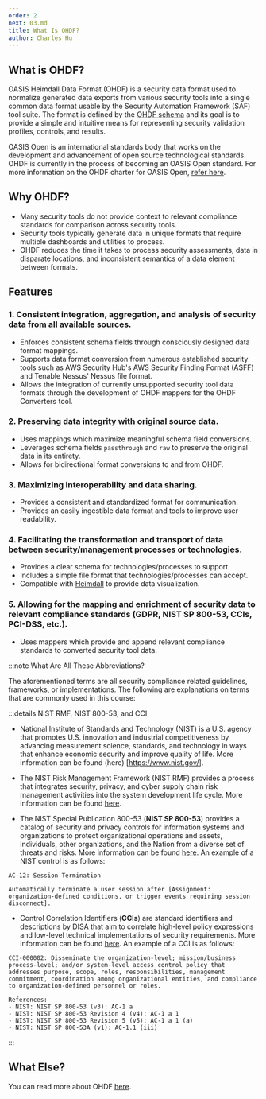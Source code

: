 ```yaml
---
order: 2
next: 03.md
title: What Is OHDF?
author: Charles Hu
---
```


## What is OHDF?

OASIS Heimdall Data Format (OHDF) is a security data format used to normalize generated data exports from various security tools into a single common data format usable by the Security Automation Framework (SAF) tool suite. The format is defined by the [OHDF schema](https://saf.mitre.org/framework/normalize/ohdf-schema) and its goal is to provide a simple and intuitive means for representing security validation profiles, controls, and results.

OASIS Open is an international standards body that works on the development and advancement of open source technological standards. OHDF is currently in the process of becoming an OASIS Open standard. For more information on the OHDF charter for OASIS Open, [refer here](https://groups.oasis-open.org/communities/tc-community-home2?CommunityKey=f8888caa-8401-46f8-bf10-018dc7d3f577).

## Why OHDF?

- Many security tools do not provide context to relevant compliance standards for comparison across security tools.​
- Security tools typically generate data in unique formats that require multiple dashboards and utilities to process.​
- OHDF reduces the time it takes to process security assessments, data in disparate locations, and inconsistent semantics of a data element between formats.​

## Features

### 1. Consistent integration, aggregation, and analysis of security data from all available sources.​

- Enforces consistent schema fields through consciously designed data format mappings.
- Supports data format conversion from numerous established security tools such as AWS Security Hub's AWS Security Finding Format (ASFF) and Tenable Nessus' Nessus file format.
- Allows the integration of currently unsupported security tool data formats through the development of OHDF mappers for the OHDF Converters tool.

### 2. Preserving data integrity with original source data.

- Uses mappings which maximize meaningful schema field conversions.
- Leverages schema fields `passthrough` and `raw` to preserve the original data in its entirety.
- Allows for bidirectional format conversions to and from OHDF.

### 3. Maximizing interoperability and data sharing.​

- Provides a consistent and standardized format for communication.
- Provides an easily ingestible data format and tools to improve user readability.

### 4. Facilitating the transformation and transport of data between security/management processes or technologies.​

- Provides a clear schema for technologies/processes to support.
- Includes a simple file format that technologies/processes can accept.
- Compatible with [Heimdall](./03.md#what-is-heimdall) to provide data visualization.

### 5. Allowing for the mapping and enrichment of security data to relevant compliance standards (GDPR, NIST SP 800-53, CCIs, PCI-DSS, etc.).

- Uses mappers which provide and append relevant compliance standards to converted security tool data.

:::note What Are All These Abbreviations?

The aforementioned terms are all security compliance related guidelines, frameworks, or implementations. The following are explanations on terms that are commonly used in this course:

:::details NIST RMF, NIST 800-53, and CCI

- National Institute of Standards and Technology (NIST) is a U.S. agency that promotes U.S. innovation and industrial competitiveness by advancing measurement science, standards, and technology in ways that enhance economic security and improve quality of life. More information can be found (here) [https://www.nist.gov/].

- The NIST Risk Management Framework (NIST RMF) provides a process that integrates security, privacy, and cyber supply chain risk management activities into the system development life cycle. More information can be found [here](https://csrc.nist.gov/projects/risk-management/about-rmf).

- The NIST Special Publication 800-53 (**NIST SP 800-53**) provides a catalog of security and privacy controls for information systems and organizations to protect organizational operations and assets, individuals, other organizations, and the Nation from a diverse set of threats and risks. More information can be found [here](https://csrc.nist.gov/pubs/sp/800/53/r5/upd1/final). An example of a NIST control is as follows:
```
AC-12: Session Termination

Automatically terminate a user session after [Assignment: organization-defined conditions, or trigger events requiring session disconnect].
```

- Control Correlation Identifiers (**CCIs**) are standard identifiers and descriptions by DISA that aim to correlate high-level policy expressions and low-level technical implementations of security requirements. More information can be found [here](https://public.cyber.mil/stigs/cci/). An example of a CCI is as follows:
```
CCI-000002: Disseminate the organization-level; mission/business process-level; and/or system-level access control policy that addresses purpose, scope, roles, responsibilities, management commitment, coordination among organizational entities, and compliance to organization-defined personnel or roles.

References:
- NIST: NIST SP 800-53 (v3): AC-1 a
- NIST: NIST SP 800-53 Revision 4 (v4): AC-1 a 1
- NIST: NIST SP 800-53 Revision 5 (v5): AC-1 a 1 (a)
- NIST: NIST SP 800-53A (v1): AC-1.1 (iii)
```
:::

## What Else?

You can read more about OHDF [here](https://saf.mitre.org/framework/normalize).
